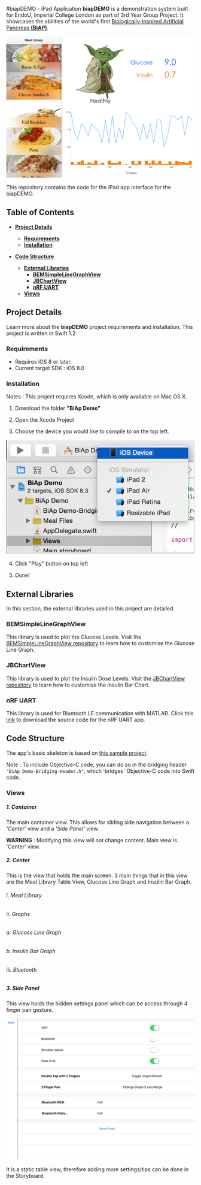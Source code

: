 #biapDEMO - iPad Application
**biapDEMO** is a demonstration system built for EndoU, Imperial College London as part of 3rd Year Group Project. It showcases the abilities of the world's first [Biologically-inspired Artificial Pancreas **(BiAP)**](http://www3.imperial.ac.uk/bioinspiredtechnology/research/bionicpancreas).

![alt text](https://raw.githubusercontent.com/aaronsheah/BiAp-Demo/master/misc/screenshot.png "Screenshot of iPad App")

This repository contains the code for the iPad app interface for the biapDEMO.

## Table of Contents
* [**Project Details**](#project-details)
	* [**Requirements**](#requirements)
	* [**Installation**](#installation)

* [**Code Structure**](#code-structure)

	* [**External Libraries**](#external-libraries)
		* [**BEMSimpleLineGraphView**](#bemsimplelinegraphview)
		* [**JBChartView**](#jbchartview)
		* [**nRF UART**](#nrf-uart)
	* [**Views**](#views)

## Project Details
Learn more about the **biapDEMO** project requirements and installation. This project is written in Swift 1.2

### Requirements
- Requires iOS 8 or later.
- Current target SDK : iOS 8.0

### Installation
Notes : This project requires Xcode, which is only available on Mac OS X.

1. Download the folder **"BiAp Demo"**

2. Open the Xcode Project

3. Choose the device you would like to compile to on the top left.

![alt text](https://raw.githubusercontent.com/aaronsheah/BiAp-Demo/master/misc/device.png "Screenshot of How to Choose Device")


4. Click "Play" button on top left

5. Done!

## External Libraries
In this section, the external libraries used in this project are detailed.

### BEMSimpleLineGraphView
This library is used to plot the Glucose Levels. Visit the [BEMSimpleLineGraphView repository](https://github.com/Boris-Em/BEMSimpleLineGraph) to learn how to customise the Glucose Line Graph.

### JBChartView
This library is used to plot the Insulin Dose Levels. Visit the [JBChartView repository](https://github.com/Jawbone/JBChartView) to learn how to customise the Insulin Bar Chart.

### nRF UART
This library is used for Bluetooth LE communication with MATLAB. Click this [link](https://developer.mbed.org/media/uploads/nemovn/nrf_uart_1.0.1.zip) to download the source code for the nRF UART app.

## Code Structure
The app's basic skeleton is based on [this sample project](http://www.raywenderlich.com/78568/create-slide-out-navigation-panel-swift).

Note : To include Objective-C code, you can do so in the bridging header `"BiAp Demo-Bridging-Header.h"`, which 'bridges' Objective-C code into Swift code.

### Views
##### 1. Container
The main container view. This allows for sliding side navigation between a _'Center'_ view and a _'Side Panel'_ view.

**WARNING** : Modifying this view will not change content. Main view is 'Center' view.

##### 2. Center
This is the view that holds the main screen. 3 main things that in this view are the Meal Library Table View, Glucose Line Graph and Insulin Bar Graph.

###### i. Meal Library
###### ii. Graphs
###### 	a. Glucose Line Graph
###### 	b. Insulin Bar Graph
###### iii. Bluetooth 

##### 3. Side Panel
This view holds the hidden settings panel which can be access through 4 finger pan gesture.

![alt text](https://raw.githubusercontent.com/aaronsheah/BiAp-Demo/master/misc/sidepanel.png "Screenshot of Sidepanel")

It is a static table view, therefore adding more settings/tips can be done in the Storyboard.



